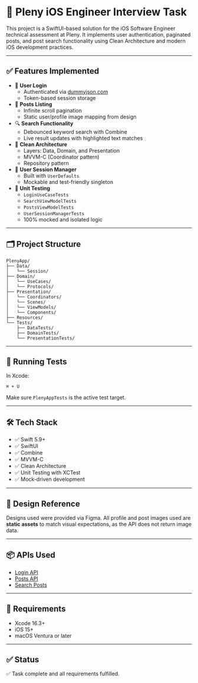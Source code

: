 # 📱 Pleny iOS Engineer Interview Task

This project is a SwiftUI-based solution for the iOS Software Engineer technical assessment at Pleny. It implements user authentication, paginated posts, and post search functionality using Clean Architecture and modern iOS development practices.

---

## ✅ Features Implemented

- 🔐 **User Login**
  - Authenticated via [dummyjson.com](https://dummyjson.com/docs/auth#login)
  - Token-based session storage
- 📰 **Posts Listing**
  - Infinite scroll pagination
  - Static user/profile image mapping from design
- 🔍 **Search Functionality**
  - Debounced keyword search with Combine
  - Live result updates with highlighted text matches
- 🧱 **Clean Architecture**
  - Layers: Data, Domain, and Presentation
  - MVVM-C (Coordinator pattern)
  - Repository pattern
- 💾 **User Session Manager**
  - Built with `UserDefaults`
  - Mockable and test-friendly singleton
- 🧪 **Unit Testing**
  - `LoginUseCaseTests`
  - `SearchViewModelTests`
  - `PostsViewModelTests`
  - `UserSessionManagerTests`
  - 100% mocked and isolated logic

---

## 🗂 Project Structure

```
PlenyApp/
├── Data/
│   └── Session/
├── Domain/
│   └── UseCases/
│   └── Protocols/
├── Presentation/
│   └── Coordinators/
│   └── Scenes/
│   └── ViewModels/
│   └── Components/
├── Resources/
└── Tests/
    ├── DataTests/
    ├── DomainTests/
    └── PresentationTests/
```

---

## 🧪 Running Tests

In Xcode:

```
⌘ + U
```

Make sure `PlenyAppTests` is the active test target.

---

## 🛠 Tech Stack

- ✅ Swift 5.9+
- ✅ SwiftUI
- ✅ Combine
- ✅ MVVM-C
- ✅ Clean Architecture
- ✅ Unit Testing with XCTest
- ✅ Mock-driven development

---

## 🎨 Design Reference

Designs used were provided via Figma. All profile and post images used are **static assets** to match visual expectations, as the API does not return image data.

---

## 📦 APIs Used

- [Login API](https://dummyjson.com/docs/auth#login)
- [Posts API](https://dummyjson.com/docs/posts)
- [Search Posts](https://dummyjson.com/docs/posts#search-posts)

---

## 📍 Requirements

- Xcode 16.3+
- iOS 15+
- macOS Ventura or later

---

## ✅ Status

✅ Task complete and all requirements fulfilled.

